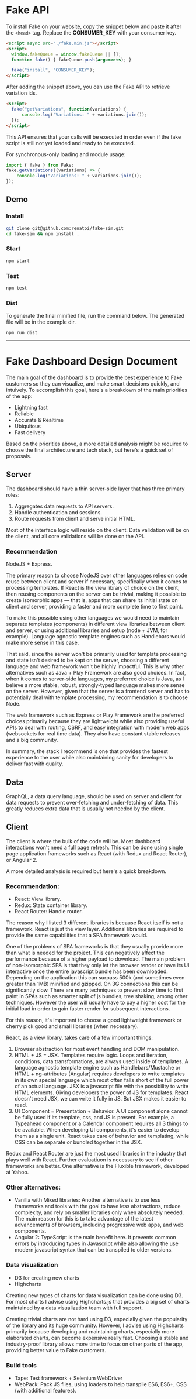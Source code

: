 # Fake API

To install Fake on your website, copy the snippet below and paste it after the `<head>` tag. Replace the **CONSUMER_KEY** with your consumer key.

```html
<script async src="./fake.min.js"></script>
<script>
  window.fakeQueue = window.fakeQueue || [];
  function fake() { fakeQueue.push(arguments); }

  fake("install", "CONSUMER_KEY");
</script>
```

After adding the snippet above, you can use the Fake API to retrieve variation ids.

```html
<script>
  fake("getVariations", function(variations) {
      console.log("Variations: " + variations.join());
  });
</script>
```

This API ensures that your calls will be executed in order even if the fake script is still not yet loaded and ready to be executed.

For synchronous-only loading and module usage:

```javascript
import { fake } from Fake;
fake.getVariations((variations) => {
    console.log("Variations: " + variations.join());
});
```

## Demo

### Install

```bash
git clone git@github.com:renatoi/fake-sim.git
cd fake-sim && npm install .
```

### Start

```bash
npm start
```

### Test

```bash
npm test
```

### Dist

To generate the final minified file, run the command below. The generated file will be in the example dir.

```
npm run dist
```

------------------------------------------

# Fake Dashboard Design Document

The main goal of the dashboard is to provide the best experience to Fake customers so they can visualize, and make smart decisions quickly, and intuively. To accomplish this goal, here's a breakdown of the main priorities of the app:

  * Lightning fast
  * Reliable
  * Accurate & Realtime
  * Ubiquitous
  * Fast delivery

Based on the priorities above, a more detailed analysis might be required to choose the final architecture and tech stack, but here's a quick set of proposals.

## Server

The dashboard should have a thin server-side layer that has three primary roles:

1. Aggregates data requests to API servers.
2. Handle authentication and sessions.
3. Route requests from client and serve initial HTML.

Most of the interface logic will reside on the client. Data validation will be on the client, and all core validations will be done on the API.

### Recommendation

NodeJS + Express.

The primary reason to choose NodeJS over other languages relies on code reuse between client and server if necessary, specifically when it comes to processing templates. If React is the view library of choice on the client, then reusing components on the server can be trivial, making it possible to create isomorphic apps — that is, apps that can share its initial state on client and server, providing a faster and more complete time to first paint.

To make this possible using other languages we would need to maintain separate templates (components) in different view libraries between client and server, or using additional libraries and setup (node + JVM, for example). Language agnostic template engines such as Handlebars would make more sense in this case.

That said, since the server won't be primarily used for template processing and state isn't desired to be kept on the server, choosing a different language and web framework won't be highly impactful. This is why other alternatives such as Java + Play Framework are also good choices. In fact, when it comes to server-side languages, my preferred choice is Java, as I believe a more stable, robust, strongly-typed language makes more sense on the server. However, given that the server is a frontend server and has to potentially deal with template processing, my recommendation is to choose Node.

The web framework such as Express or Play Framework are the preferred choices primarily because they are lightweight while also providing useful APIs to deal with routing, CSRF, and easy integration with modern web apps (websockets for real time data). They also have constant stable releases and a big community.

In summary, the stack I recommend is one that provides the fastest experience to the user while also maintaining sanity for developers to deliver fast with quality.

## Data

GraphQL, a data query language, should be used on server and client for data requests to prevent over-fetching and under-fetching of data. This greatly reduces extra data that is usually not needed by the client.

## Client

The client is where the bulk of the code will be. Most dashboard interactions won't need a full page refresh. This can be done using single page application frameworks such as React (with Redux and React Router), or Angular 2.

A more detailed analysis is required but here's a quick breakdown.

### Recommendation:

  * React: View library.
  * Redux: State container library.
  * React Router: Handle router.

The reason why I listed 3 different libraries is because React itself is not a framework. React is just the view layer. Additional libraries are required to provide the same capabilities that a SPA framework would.

One of the problems of SPA frameworks is that they usually provide more than what is needed for the project. This can negatively affect the performance because of a higher payload to download. The main problem of non-isomorphic SPA is that they only let the browser render or have its UI interactive once the entire javascript bundle has been downloaded. Depending on the application this can surpass 500k (and sometimes even greater than 1MB) minified and gzipped. On 3G connections this can be significantly slow. There are many techniques to prevent slow time to first paint in SPAs such as smarter split of js bundles, tree shaking, among other techniques. However the user will usually have to pay a higher cost for the initial load in order to gain faster render for subsequent interactions.

For this reason, it's important to choose a good lightweight framework or cherry pick good and small libraries (when necessary).

React, as a view library, takes care of a few important things:

1. Browser abstraction for most event handling and DOM manipulation.
2. HTML + JS = JSX. Templates require logic. Loops and iteration, conditions, data transformations, are always used inside of templates. A language agnostic template engine such as Handlebars/Mustache or HTML + ng-attributes (Angular) requires developers to write templates in its own special language which most often falls short of the full power of an actual language. JSX is a javascript file with the possibility to write HTML elements. Giving developers the power of JS for templates. React doesn't need JSX, we can write it fully in JS. But JSX makes it easier to read.
3. UI Component = Presentation + Behavior. A UI component alone cannot be fully used if its template, css, and JS is present. For example, a Typeahead component or a Calendar component requires all 3 things to be available. When developing UI components, it's easier to develop them as a single unit. React takes care of behavior and templating, while CSS can be separate or bundled together in the JSX.

Redux and React Router are just the most used libraries in the industry that plays well with React. Further evaluatiuon is necessary to see if other frameworks are better. One alternative is the Fluxible framework, developed at Yahoo.

### Other alternatives:

  * Vanilla with Mixed libraries: Another alternative is to use less frameworks and tools with the goal to have less abstractions, reduce complexity, and rely on smaller libraries only when absolutely needed. The main reason for this is to take advantage of the latest advancements of browsers, including progressive web apps, and web components.
  * Angular 2: TypeScript is the main benefit here. It prevents common errors by introducing types in Javascript while also allowing the use modern javascript syntax that can be transpiled to older versions.

### Data visualization

  * D3 for creating new charts
  * Highcharts

Creating new types of charts for data visualization can be done using D3. For most charts I advise using Highcharts.js that provides a big set of charts maintained by a data visualization team with full support.

Creating trivial charts are not hard using D3, especially given the popularity of the library and its huge community. However, I advise using Highcharts primarily because developing and maintaining charts, especially more elaborated charts, can become expensive really fast. Choosing a stable and industry-proof library allows more time to focus on other parts of the app, providing better value to Fake customers.

### Build tools

  * Tape: Test framework + Selenium WebDriver
  * WebPack: Pack JS files, using loaders to help transpile ES6, ES6+, CSS (with additional features).
